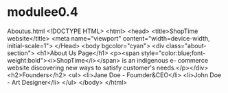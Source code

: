 # modulee0.4
Aboutus.html
&lt;!DOCTYPE HTML&gt;
&lt;html&gt;
&lt;head&gt;
&lt;title&gt;ShopTime website&lt;/title&gt;
&lt;meta name=&quot;viewport&quot; content=&quot;width=device-width, initial-scale=1&quot;&gt;
&lt;/Head&gt;
&lt;body bgcolor=&quot;cyan&quot;&gt;
&lt;div class=&quot;about-section&quot;&gt;
&lt;h1&gt;About Us Page&lt;/h1&gt;
&lt;p&gt;&lt;span style=&quot;color:blue;font-weight:bold&quot;&gt;&lt;i&gt;ShopTime&lt;/i&gt;&lt;/span&gt; is an indigenous e-
commerce website discovering new ways to satisfy customer&#39;s needs.&lt;/p&gt;&lt;/div&gt;
&lt;h2&gt;Founders&lt;/h2&gt;
&lt;ul&gt;
&lt;li&gt;Jane Doe - Foumder&amp;CEO&lt;/li&gt;
&lt;li&gt;John Doe - Art Designer&lt;/li&gt;
&lt;/ul&gt;
&lt;/body&gt;
&lt;/html&gt;
